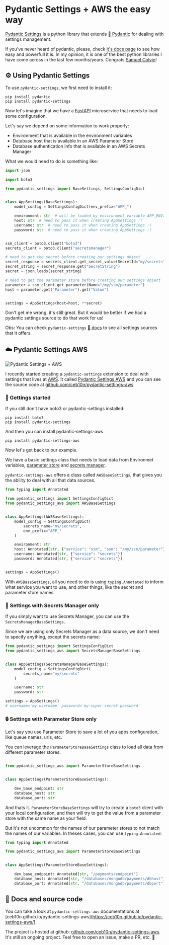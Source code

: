 # Pydantic Settings + AWS the easy way

[Pydantic Settings](https://github.com/pydantic/pydantic-settings) is a python library that extends [🚀 Pydantic](https://github.com/pydantic/pydantic) for dealing with settings management.

If you've never heard of pydantic, please, check [it's docs page](https://docs.pydantic.dev/latest/) to see how easy and powerfull it is. In my opinion, it is one of the best python libraries I have come across in the last few months/years. Congrats [Samuel Colvin](https://github.com/samuelcolvin)!

## ⚙️ Using Pydantic Settings

To use `pydantic-settings`, we first need to install it:

```shell
pip install pydantic
pip install pydantic-settings
```

Now let's imagine that we have a [FastAPI](https://fastapi.tiangolo.com/) microservice that needs to load some configuration.

Let's say we depend on some information to work properly:

* Environment that is available in the environment variables
* Database host that is available in an AWS Parameter Store
* Database authentication info that is available in an AWS Secrets Manager

What we would need to do is something like:

```python
import json

import boto3

from pydantic_settings import BaseSettings, SettingsConfigDict


class AppSettings(BaseSettings):
    model_config = SettingsConfigDict(env_prefix="APP_")

    environment: str  # will be loaded by environment variable APP_ENVIRONMENT
    host: str  # need to pass it when creating AppSettings :(
    username: str  # need to pass it when creating AppSettings :(
    password: str  # need to pass it when creating AppSettings :(


ssm_client = boto3.client("boto3")
secrets_client = boto3.client("secretsmanager")

# need to get the secret before creating our settings object
secret_response = secrets_client.get_secret_value(SecretId="my/secrets")
secret_string = secret_response.get("SecretString")
secret = json.loads(secret_string)

# need to get the parameter store before creating our settings object
parameter = ssm_client.get_parameter(Name="/my/ssm/parameter")
host = parameter.get("Parameter").get("Value")


settings = AppSettings(host=host, **secret)
```

Don't get me wrong, it's still great. But it would be better if we had a pydantic settings source to do that work for us!

Obs: You can check `pydantic-settings` [📖 docs](https://docs.pydantic.dev/latest/concepts/pydantic_settings/#other-settings-source) to see all settings sources that it offers.

## ☁️ Pydantic Settings AWS


![Pydantic Settings + AWS](https://dev-to-uploads.s3.amazonaws.com/uploads/articles/ge68rjritodq5ffi2r8n.png)

I recently started creating a `pydantic-settings` extension to deal with settings that lives at [AWS](https://aws.amazon.com/). It called [Pydantic Settings AWS](https://ceb10n.github.io/pydantic-settings-aws/) and you can see the source code at [github.com/ceb10n/pydantic-settings-aws](https://github.com/ceb10n/pydantic-settings-aws)

### 🏃 Gettings started

If you still don't have boto3 or pydantic-settings installed:

```shell
pip install boto3
pip install pydantic-settings
```

And then you can install pydantic-settings-aws

```shell
pip install pydantic-settings-aws
```

Now let's get back to our example.

We have a basic settings class that needs to load data from Environmet variables, [parameter store](https://docs.aws.amazon.com/systems-manager/latest/userguide/systems-manager-parameter-store.html) and [secrets manager](https://aws.amazon.com/secrets-manager/).

`pydantic-settings-aws` offers a class called `AWSBaseSettings`, that gives you the ability to deal with all that data sources.

```python
from typing import Annotated

from pydantic_settings import SettingsConfigDict
from pydantic_settings_aws import AWSBaseSettings


class AppSettings(AWSBaseSettings):
    model_config = SettingsConfigDict(
        secrets_name="my/secrets",
        env_prefix="APP_"
    )

    environment: str
    host: Annotated[str, {"service": "ssm", "ssm": "/my/ssm/parameter"}]
    username: Annotated[str, {"service": "secrets"}]
    password: Annotated[str, {"service": "secrets"}]


settings = AppSettings()
```

With `AWSBaseSettings`, all you need to do is using `typing.Annotated` to inform what service you want to use, and other things, like the secret and parameter store names.

### 🙊 Settings with Secrets Manager only

If you simply want to use Secrets Manager, you can use the `SecretsManagerBaseSettings`.

Since we are using only Secrets Manager as a data source, we don't need to specify anything, except the secrets name:

```python
from pydantic_settings import SettingsConfigDict
from pydantic_settings_aws import SecretsManagerBaseSettings


class AppSettings(SecretsManagerBaseSettings):
    model_config = SettingsConfigDict(
        secrets_name="my/secrets"
    )

    username: str
    password: str

settings = AppSettings()
# username='my-username' password='my-super-secret-password'
```

### 🔒 Settings with Parameter Store only

Let's say you use Parameter Store to save a lot of you apps configuration, like queue names, urls, etc.

You can leverage the `ParameterStoreBaseSettings` class to load all data from different parameter stores.

```python

from pydantic_settings_aws import ParameterStoreBaseSettings


class AppSettings(ParameterStoreBaseSettings):

    dev_base_endpoint: str
    database_host: str
    database_port: str
```

And thats it. `ParameterStoreBaseSettings` will try to create a `boto3` client with your local configuration, and then will try to get the value from a parameter store with the same name as your field.

But it's not uncommon for the names of our parameter stores to not match the names of our variables. In theses cases, you can use `typing.Annotated`:

```python
from typing import Annotated

from pydantic_settings_aws import ParameterStoreBaseSettings


class AppSettings(ParameterStoreBaseSettings):

    dev_base_endpoint: Annotated[str, "/payments/endpoint"]
    database_host: Annotated[str, "/databases/mongodb/payments/dbhost"]
    database_port: Annotated[str, "/databases/mongodb/payments/dbport"]
```

## 📜 Docs and source code

You can take a look at `pydantic-settings-aws` documentations at [ceb10n.github.io/pydantic-settings-aws](https://ceb10n.github.io/pydantic-settings-aws/].

The project is hosted at github: [github.com/ceb10n/pydantic-settings-aws](https://github.com/ceb10n/pydantic-settings-aws). It's still an ongoing project. Feel free to open an issue, make a PR, etc. 🤗
